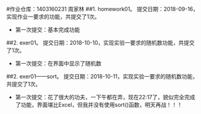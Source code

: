 #作业仓库：1403160231	周家林
##1. homework01。 提交日期：2018-09-16，实现作业一要求的功能，共提交了1次。
- 第一次提交：基本完成功能


##2. exer01。 提交日期：2018-10-10，实现实验一要求的随机数功能，共提交了1次。
- 第一次提交：在界面中显示了随机数

##2. exer01——sort。 提交日期：2018-10-11，实现实验一要求的随机数功能，共提交了1次。
- 第一次提交：花了很大的功夫，一下午都在弄，现在22:17了，貌似完全完成了功能，界面堪比Excel，但我并没有使用sort()函数，明天再战！！！